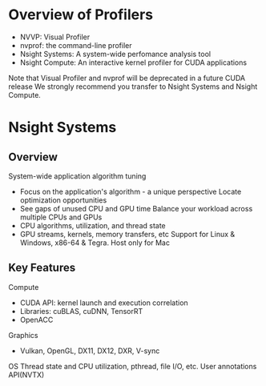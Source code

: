 # Overview of Profilers

- NVVP: Visual Profiler
- nvprof: the command-line profiler
- Nsight Systems: A system-wide perfomance analysis tool
- Nsight Compute: An interactive kernel profiler for CUDA applications

Note that Visual Profiler and nvprof will be deprecated in a future CUDA release
We strongly recommend you transfer to Nsight Systems and Nsight Compute.

# Nsight Systems

## Overview

System-wide application algorithm tuning
- Focus on the application's algorithm - a unique perspective
Locate optimization opportunities
- See gaps of unused CPU and GPU time
Balance your workload across multiple CPUs and GPUs
- CPU algorithms, utilization, and thread state
- GPU streams, kernels, memory transfers, etc
Support for Linux & Windows, x86-64 & Tegra. Host only for Mac

## Key Features

Compute
- CUDA API: kernel launch and execution correlation
- Libraries: cuBLAS, cuDNN, TensorRT
- OpenACC

Graphics
- Vulkan, OpenGL, DX11, DX12, DXR, V-sync

OS Thread state and CPU utilization, pthread, file I/O, etc.
User annotations API(NVTX)
